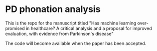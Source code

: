 # PD phonation analysis

This is the repo for the manuscript titled "Has machine learning over-promised in healthcare? A critical analysis and a proposal for improved evaluation, with evidence from Parkinson's disease"

The code will become available when the paper has been accepted.
